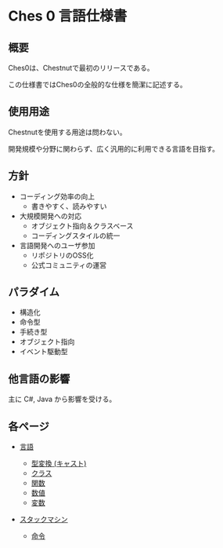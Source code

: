 # Ches 0 言語仕様書

## 概要

Ches0は、Chestnutで最初のリリースである。

この仕様書ではChes0の全般的な仕様を簡潔に記述する。

## 使用用途

Chestnutを使用する用途は問わない。

開発規模や分野に関わらず、広く汎用的に利用できる言語を目指す。

## 方針

- コーディング効率の向上
    - 書きやすく、読みやすい
- 大規模開発への対応
    - オブジェクト指向＆クラスベース
    - コーディングスタイルの統一
- 言語開発へのユーザ参加
    - リポジトリのOSS化
    - 公式コミュニティの運営

## パラダイム

- 構造化
- 命令型
- 手続き型
- オブジェクト指向
- イベント駆動型

## 他言語の影響

主に C#, Java から影響を受ける。

## 各ページ

- [言語](./lang/index.md)

    - [型変換 (キャスト)](./lang/cast.md)
    - [クラス](./lang/class.md)
    - [関数](./lang/function.md)
    - [数値](./lang/number.md)
    - [変数](./lang/variable.md)

- [スタックマシン](./stackmcn/index.md)

    - [命令](./stackmcn/instruction.md)
